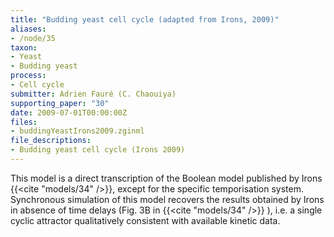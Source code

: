```yaml
---
title: "Budding yeast cell cycle (adapted from Irons, 2009)"
aliases:
- /node/35
taxon: 
- Yeast
- Budding yeast
process: 
- Cell cycle
submitter: Adrien Fauré (C. Chaouiya)
supporting_paper: "30"
date: 2009-07-01T00:00:00Z
files: 
- buddingYeastIrons2009.zginml
file_descriptions: 
- Budding yeast cell cycle (Irons 2009)
---
```



This model is a direct transcription of the Boolean model published by Irons
{{<cite "models/34" />}}, except for the specific temporisation system.
Synchronous simulation of this model recovers the results obtained by Irons
in absence of time delays (Fig. 3B in {{<cite "models/34" />}} ), i.e. a single
cyclic attractor qualitatively consistent with available kinetic data.

